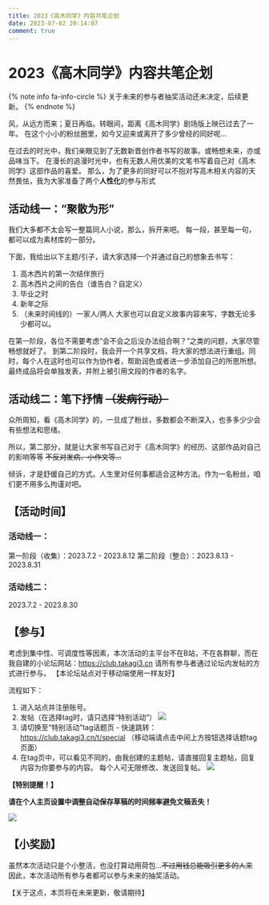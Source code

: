 ```yaml
---
title: 2023《高木同学》内容共笔企划
date: 2023-07-02 20:14:07
comment: true
---
```

# 2023《高木同学》内容共笔企划

{% note info fa-info-circle  %}
关于未来的参与者抽奖活动还未决定，后续更新。
{% endnote %}

风，从远方而来；夏日再临。转眼间，距离《高木同学》剧场版上映已过去了一年。
在这个小小的粉丝圈里，如今又迎来或离开了多少曾经的同好呢...

在过去的时光中，我们亲眼见到了无数新晋创作者书写的故事。或畅想未来，亦或品味当下。
在漫长的追漫时光中，也有无数人用优美的文笔书写着自己对《高木同学》这部作品的喜爱。
那么，为了更多的同好可以不抱对写高木相关内容的天然畏怯，我为大家准备了两个**人性化**的参与形式

## 活动线一：“聚散为形”

我们大多都不太会写一整篇同人小说，那么，拆开来吧。
每一段，甚至每一句，都可以成为素材库的一部分。

下面，我给出以下主题/引子，请大家选择一个并通过自己的想象去书写：

1. 高木西片的第一次结伴旅行
2. 高木西片之间的告白（谁告白？自定义）
3. 毕业之时
4. 新年之际
5. （未来时间线的）一家人/两人
大家也可以自定义故事内容来写，字数无论多少都可以。

在第一阶段，各位不需要考虑“会不会之后没办法组合啊？”之类的问题，大家尽管畅想就好了。
到第二阶段时，我会开一个共享文档，将大家的想法进行重组。同时，每个人在这时也可以作为协作者，帮助润色或者进一步添加自己的所思所想。
最终成品将会单独发表，并附上被引用文段的作者的名字。

## 活动线二：笔下抒情 ~~（发病行动）~~

众所周知，看《高木同学》的，一旦成了粉丝，多数都会不断深入，也多多少少会有些想法和思绪。

所以，第二部分，就是让大家书写自己对于《高木同学》的经历、这部作品对自己的影响等等
~~不反对发病、小作文等...~~

倾诉，才是舒缓自己的方式。人生里对任何事都适合这种方法。作为一名粉丝，咱们更不用多么拘谨对吧。


## 【活动时间】

### 活动线一：
第一阶段（收集）：2023.7.2 - 2023.8.12
第二阶段（整合）：2023.8.13 - 2023.8.31

### 活动线二：
2023.7.2 - 2023.8.30

## 【参与】

考虑到集中性、可调度性等因素，本次活动的主平台不在B站，不在各群聊，而在我自建的小论坛网站：https://club.takagi3.cn
请所有参与者通过论坛内发帖的方式进行参与。
【本论坛站点对于移动端使用一样友好】

流程如下：
1. 进入站点并注册账号。
2. 发帖（在选择tag时，请只选择“特别活动”）
   ![](https://pic.imgdb.cn/item/64a17d391ddac507cc51d018.webp)
3. 请切换至“特别活动”tag话题页 - 快速跳转：https://club.takagi3.cn/t/special
   （移动端请点击中间上方按钮选择话题tag页面）
4. 在tag页中，可以看见不同的，由我创建的主题帖，请直接回复主题帖，回复内容为你要参与的内容。
   每个人可无限修改、发送回复帖。
   ![](https://pic.imgdb.cn/item/64a1805c1ddac507cc58d0d0.webp)

**【特别提醒！】**

**请在个人主页设置中调整自动保存草稿的时间频率避免文稿丢失！**

![](https://pic.imgdb.cn/item/64a18c201ddac507cc70a362.webp)

## 【小奖励】

虽然本次活动只是个小整活，也没打算动用荷包...~~不过用钱总能吸引更多的人来~~ 因此，本次活动所有参与者都可以参与未来的抽奖活动。

【关于这点，本页将在未来更新，敬请期待】